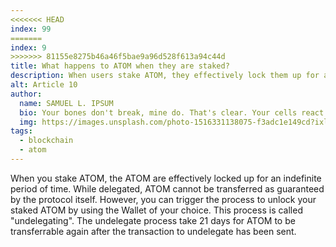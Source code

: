 ```yaml
---
<<<<<<< HEAD
index: 99
=======
index: 9
>>>>>>> 81155e8275b46a46f5bae9a96d528f613a94c44d
title: What happens to ATOM when they are staked?
description: When users stake ATOM, they effectively lock them up for an indefinite period of time.
alt: Article 10
author: 
  name: SAMUEL L. IPSUM
  bio: Your bones don't break, mine do. That's clear. Your cells react to bacteria and viruses differently than mine. You don't get sick, I do. That's also clear. But for some reason, you and I react the exact same way to water. We swallow it too fast, we choke. We get some in our lungs, we drown. However unreal it may seem, we are connected, you and I. We're on the same curve, just on opposite ends.
  img: https://images.unsplash.com/photo-1516331138075-f3adc1e149cd?ixlib=rb-1.2.1&ixid=MXwxMjA3fDB8MHxwaG90by1wYWdlfHx8fGVufDB8fHw%3D&auto=format&fit=crop&w=800&q=60
tags: 
  - blockchain
  - atom
---
```


When you stake ATOM, the ATOM are effectively locked up for an indefinite period of time. While delegated, ATOM cannot be transferred as guaranteed by the protocol itself. However, you can trigger the process to unlock your staked ATOM by using the Wallet of your choice. This process is called "undelegating". The undelegate process take 21 days for ATOM to be transferrable again after the transaction to undelegate has been sent.
